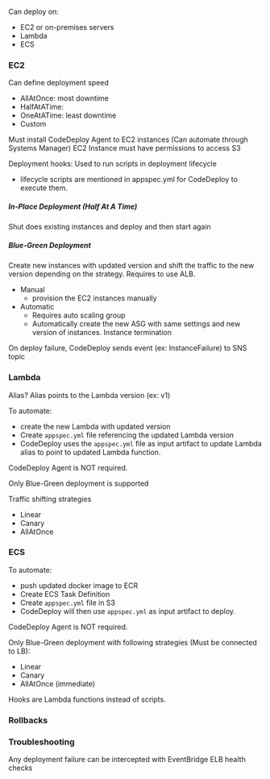 
Can deploy on:
- EC2 or on-premises servers
- Lambda
- ECS


### EC2

Can define deployment speed
- AllAtOnce: most downtime
- HalfAtATime:
- OneAtATime: least downtime
- Custom

Must install CodeDeploy Agent to EC2 instances (Can automate through Systems Manager)
EC2 Instance must have permissions to access S3

Deployment hooks: Used to run scripts in deployment lifecycle
- lifecycle scripts are mentioned in appspec.yml for CodeDeploy to execute them.

##### In-Place Deployment (Half At A Time)
Shut does existing instances and deploy and then start again
##### Blue-Green Deployment
Create new instances with updated version and shift the traffic to the new version depending on the strategy.
Requires to use ALB.
- Manual 
	- provision the EC2 instances manually
- Automatic
	- Requires auto scaling group
	- Automatically create the new ASG with same settings and new version of instances.
Instance termination


On deploy failure, CodeDeploy sends event (ex: InstanceFailure) to SNS topic

### Lambda

Alias?
Alias points to the Lambda version (ex: v1)

To automate:
- create the new Lambda with updated version
- Create `appspec.yml` file referencing the updated Lambda version 
- CodeDeploy uses the `appspec.yml` file as input artifact to update Lambda alias to point to updated Lambda function.

CodeDeploy Agent is NOT required.

Only Blue-Green deployment is supported

Traffic shifting strategies
- Linear
- Canary
- AllAtOnce

### ECS

To automate: 
- push updated docker image to ECR
- Create ECS Task Definition
- Create `appspec.yml` file in S3
- CodeDeploy will then use `appspec.yml` as input artifact to deploy.

CodeDeploy Agent is NOT required.

Only Blue-Green deployment with following strategies (Must be connected to LB):
- Linear
- Canary
- AllAtOnce (immediate)


Hooks are Lambda functions instead of scripts.


### Rollbacks
### Troubleshooting
Any deployment failure can be intercepted with EventBridge
ELB health checks